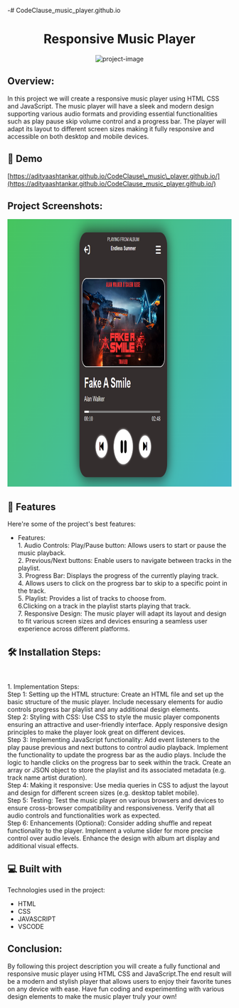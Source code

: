 -# CodeClause_music_player.github.io
<h1 align="center" id="title">Responsive Music Player</h1>

<p align="center"><img src="https://socialify.git.ci/adityaashtankar/CodeClause_music_player.github.io/image?language=1&amp;owner=1&amp;name=1&amp;stargazers=1&amp;theme=Light" alt="project-image"></p>

<p id="description"><h2>Overview:</h2> In this project we will create a responsive music player using HTML CSS and JavaScript. The music player will have a sleek and modern design supporting various audio formats and providing essential functionalities such as play pause skip volume control and a progress bar. The player will adapt its layout to different screen sizes making it fully responsive and accessible on both desktop and mobile devices.<br>

<h2>🚀 Demo</h2>

[https://adityaashtankar.github.io/CodeClause\_music\_player.github.io/](https://adityaashtankar.github.io/CodeClause_music_player.github.io/)

<h2>Project Screenshots:</h2>

<img src="Screenshot 2023-07-30 222038.png" alt="project-screenshot" width="900" height="600/">

  
  
<h2>🧐 Features</h2>

Here're some of the project's best features:

*   Features:<br>1. Audio Controls: Play/Pause button: Allows users to start or pause the music playback.<br>2. Previous/Next buttons: Enable users to navigate between tracks in the playlist.<br>3. Progress Bar: Displays the progress of the currently playing track.<br>4. Allows users to click on the progress bar to skip to a specific point in the track.<br>5. Playlist: Provides a list of tracks to choose from.<br> 6.Clicking on a track in the playlist starts playing that track. <br>7. Responsive Design: The music player will adapt its layout and design to fit various screen sizes and devices ensuring a seamless user experience across different platforms.

<h2>🛠️ Installation Steps:</h2><br>

<p>1. Implementation Steps:<br> Step 1: Setting up the HTML structure: Create an HTML file and set up the basic structure of the music player. Include necessary elements for audio controls progress bar playlist and any additional design elements.<br> Step 2: Styling with CSS: Use CSS to style the music player components ensuring an attractive and user-friendly interface. Apply responsive design principles to make the player look great on different devices.<br> Step 3: Implementing JavaScript functionality: Add event listeners to the play pause previous and next buttons to control audio playback. Implement the functionality to update the progress bar as the audio plays. Include the logic to handle clicks on the progress bar to seek within the track. Create an array or JSON object to store the playlist and its associated metadata (e.g. track name artist duration).<br> Step 4: Making it responsive: Use media queries in CSS to adjust the layout and design for different screen sizes (e.g. desktop tablet mobile).<br> Step 5: Testing: Test the music player on various browsers and devices to ensure cross-browser compatibility and responsiveness. Verify that all audio controls and functionalities work as expected.<br> Step 6: Enhancements (Optional): Consider adding shuffle and repeat functionality to the player. Implement a volume slider for more precise control over audio levels. Enhance the design with album art display and additional visual effects.</p>

  
  
<h2>💻 Built with</h2>

Technologies used in the project:

*   HTML
*   CSS
*   JAVASCRIPT
*   VSCODE
<h2>Conclusion:</h2>By following this project description you will create a fully functional and responsive music player using HTML CSS and JavaScript.The end result will be a modern and stylish player that allows users to enjoy their favorite tunes on any device with ease. Have fun coding and experimenting with various design elements to make the music player truly your own!</p>
